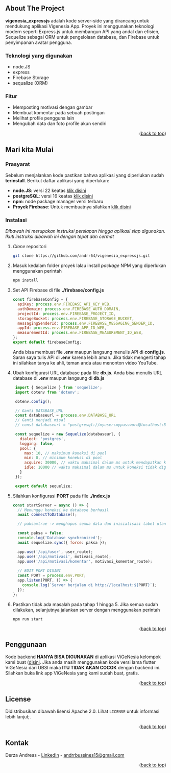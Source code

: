 <!-- Improved compatibility of back to top link: See: https://github.com/othneildrew/Best-README-Template/pull/73
<a id="readme-top"></a>
<!--
*** Thanks for checking out the Best-README-Template. If you have a suggestion
*** that would make this better, please fork the repo and create a pull request
*** or simply open an issue with the tag "enhancement".
*** Don't forget to give the project a star!
*** Thanks again! Now go create something AMAZING! :D
-->

<!-- PROJECT SHIELDS -->
<!--
*** I'm using markdown "reference style" links for readability.
*** Reference links are enclosed in brackets [ ] instead of parentheses ( ).
*** See the bottom of this document for the declaration of the reference variables
*** for contributors-url, forks-url, etc. This is an optional, concise syntax you may use.
*** https://www.markdownguide.org/basic-syntax/#reference-style-links
-->
<!-- [![Contributors][contributors-shield]][contributors-url]
[![Forks][forks-shield]][forks-url]
[![Stargazers][stars-shield]][stars-url]
[![Issues][issues-shield]][issues-url]
[![Unlicense License][license-shield]][license-url]
[![LinkedIn][linkedin-shield]][linkedin-url] -->

<!-- TABLE OF CONTENTS -->
<!-- <details>
  <summary>Table of Contents</summary>
  <ol>
    <li>
      <a href="#about-the-project">About The Project</a>
      <ul>
        <li><a href="#built-with">Built With</a></li>
      </ul>
    </li>
    <li>
      <a href="#getting-started">Getting Started</a>
      <ul>
        <li><a href="#prerequisites">Prerequisites</a></li>
        <li><a href="#installation">Installation</a></li>
      </ul>
    </li>
    <li><a href="#usage">Usage</a></li>
    <li><a href="#roadmap">Roadmap</a></li>
    <li><a href="#contributing">Contributing</a></li>
    <li><a href="#license">License</a></li>
    <li><a href="#contact">Contact</a></li>
    <li><a href="#acknowledgments">Acknowledgments</a></li>
  </ol>
</details>
 -->

<!-- ABOUT THE PROJECT -->

## About The Project

**vigenesia_expressjs** adalah kode server-side yang dirancang untuk mendukung aplikasi Vigenesia App. Proyek ini menggunakan teknologi modern seperti Express.js untuk membangun API yang andal dan efisien, Sequelize sebagai ORM untuk pengelolaan database, dan Firebase untuk penyimpanan avatar pengguna.

### Teknologi yang digunakan

- node.JS
- express
- Firebase Storage
- sequalize (ORM)

### Fitur
- Memposting motivasi dengan gambar
- Membuat komentar pada sebuah postingan
- Melihat profile pengguna lain
- Mengubah data dan foto profile akun sendiri

<p align="right">(<a href="#readme-top">back to top</a>)</p>

<!-- GETTING STARTED -->

## Mari kita Mulai

### Prasyarat

Sebelum menjalankan kode pastikan bahwa aplikasi yang diperlukan sudah **terinstall**. Berikut daftar aplikasi yang diperlukan:

- **node.JS**: versi 22 keatas [klik disini](https://nodejs.org/en)
- **postgreSQL**: versi 16 keatas [klik disini](https://www.postgresql.org/download)
- **npm**: node package manager versi terbaru
- **Proyek Firebase**: Untuk membuatnya silahkan [klik disini](https://console.firebase.google.com/)



### Instalasi

_Dibawah ini merupakan instruksi persiapan hingga aplikasi siap digunakan. Ikuti instruksi dibawah ini dengan tepat dan cermat_

1. *Clone* repositori
   ```sh
   git clone https://github.com/andrr64/vigenesia_expressjs.git
   ```
2. Masuk kedalam folder proyek lalau install *package* NPM yang diperlukan menggunakan perintah
   ```sh
   npm install
   ```
3. Set API Firebase di file **./firebase/config.js**
   ```js
   const firebaseConfig = {
     apiKey: process.env.FIREBASE_API_KEY_WEB,
     authDomain: process.env.FIREBASE_AUTH_DOMAIN,
     projectId: process.env.FIREBASE_PROJECT_ID,
     storageBucket: process.env.FIREBASE_STORAGE_BUCKET,
     messagingSenderId: process.env.FIREBASE_MESSAGING_SENDER_ID,
     appId: process.env.FIREBASE_APP_ID_WEB,
     measurementId: process.env.FIREBASE_MEASUREMENT_ID_WEB,
   };
   export default firebaseConfig;
   ```
   Anda bisa membuat file **.env** maupun langsung menulis API di **config.js**. Saran saya tulis API di **.env** karena lebih aman. Jika tidak mengerti tahap ini silahkan tanya ke ahli, teman anda atau menonton video YouTube.
  
4. Ubah konfigurasi URL database pada file **db.js**. Anda bisa menulis URL database di **.env** maupun langsung di **db.js**
   ```js
    import { Sequelize } from 'sequelize';
    import dotenv from 'dotenv';

    dotenv.config();

    // Ganti DATABASE_URL
    const databaseurl = process.env.DATABASE_URL
    // Ganti menjadi misal
    // const databaseurl = "postgresql://myuser:mypassword@localhost:5432/mydatabase"

    const sequelize = new Sequelize(databaseurl, {
      dialect: 'postgres',
      logging: false,
      pool: {
        max: 10, // maksimum koneksi di pool
        min: 0, // minimum koneksi di pool
        acquire: 30000, // waktu maksimal dalam ms untuk mendapatkan koneksi
        idle: 10000 // waktu maksimal dalam ms untuk koneksi tidak digunakan
      }
    });

    export default sequelize;
   ```

5. Silahkan konfigurasi **PORT** pada file **./index.js**
    ```js
    const startServer = async () => {
      // Menunggu koneksi ke database berhasil
      await connectToDatabase();

      // paksa=true -> menghapus semua data dan inisialisasi tabel ulang

      const paksa = false;
      console.log('Database synchronized');
      await sequelize.sync({ force: paksa });

      app.use('/api/user', user_route);
      app.use('/api/motivasi', motivasi_route);
      app.use('/api/motivasi/komentar', motivasi_komentar_route);
      
      // EDIT PORT DISINI
      const PORT = process.env.PORT;
      app.listen(PORT, () => {
        console.log(`Server berjalan di http://localhost:${PORT}`);
      });
    };
    ```


6. Pastikan tidak ada masalah pada tahap 1 hingga 5. Jika semua sudah dilakukan, selanjutnya jalankan server dengan menggunakan perintah
   ```pwsh
   npm run start
   ```


<p align="right">(<a href="#readme-top">back to top</a>)</p>

<!-- USAGE EXAMPLES -->

## Penggunaan

Kode backend **HANYA BISA DIGUNAKAN** di aplikasi ViGeNesia kelompok kami buat ([disini](https://github.com/andrr64/vigenesia_app). Jika anda masih menggunakan kode versi lama flutter ViGeNesia dari UBSI maka **ITU TIDAK AKAN COCOK** dengan backend ini. Silahkan buka link app ViGeNesia yang kami sudah buat, gratis.

<p align="right">(<a href="#readme-top">back to top</a>)</p>

<!-- ## Kontributor
Contributions are what make the open source community such an amazing place to learn, inspire, and create. Any contributions you make are **greatly appreciated**.

If you have a suggestion that would make this better, please fork the repo and create a pull request. You can also simply open an issue with the tag "enhancement".
Don't forget to give the project a star! Thanks again!

1. Fork the Project
2. Create your Feature Branch (`git checkout -b feature/AmazingFeature`)
3. Commit your Changes (`git commit -m 'Add some AmazingFeature'`)
4. Push to the Branch (`git push origin feature/AmazingFeature`)
5. Open a Pull Request

### Top contributors:

<a href="https://github.com/othneildrew/Best-README-Template/graphs/contributors">
  <img src="https://contrib.rocks/image?repo=othneildrew/Best-README-Template" alt="contrib.rocks image" />
</a>

<p align="right">(<a href="#readme-top">back to top</a>)</p>

LICENSE -->
## License

Didistribusikan dibawah lisensi Apache 2.0. Lihat `LICENSE` untuk informasi lebih lanjut;.

<p align="right">(<a href="#readme-top">back to top</a>)</p>

<!-- CONTACT -->

## Kontak

Derza Andreas - [LinkedIn](https://www.linkedin.com/in/derza-andreas-940376216/) - andrrbussines15@gmail.com

<p align="right">(<a href="#readme-top">back to top</a>)</p>
